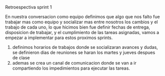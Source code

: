 Retroespectiva sprint 1

En nuestra conversacion como equipo definimos que algo que nos falto fue trabajar mas como equipo y socializar mas entre nosotros los cambios y el trabajo de cada uno,
lo que hicimos bien fue definir fechas de entrega, disposicion de trabajar, y el cumplimiento de las tareas asignadas, vamos a empezar a implementar para estos 
proximos sprints.

1. definimos horarios de trabajos donde se socializaran avances y dudas, se definieron dias de reuniones se haran los martes y jueves despues de clase
2. ademas se crea un canal de comunicacion donde se van a ir compartiendo los impedimientos para ejecutar las tareas.
